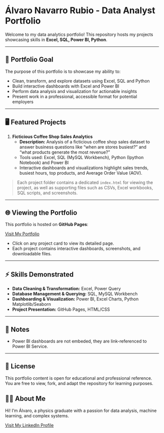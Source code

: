 # Álvaro Navarro Rubio - Data Analyst Portfolio

Welcome to my data analytics portfolio! This repository hosts my projects showcasing skills in **Excel, SQL, Power BI, Python**.

---

## 🎯 Portfolio Goal

The purpose of this portfolio is to showcase my ability to:  
- Clean, transform, and explore datasets using Excel, SQL and Python
- Build interactive dashboards with Excel and Power BI  
- Perform data analysis and visualization for actionable insights  
- Present work in a professional, accessible format for potential employers  

---

## 🖥️ Featured Projects

1. **Ficticious Coffee Shop Sales Analytics**  
   - **Description:** Analysis of a ficticious coffee shop sales dataset to answer business questions like “when are stores busiest?” and “what products generate the most revenue?”  
   - Tools used: Excel, SQL (MySQL Workbench), Python (Ipython Notebook) and Power BI  
   - Interactive dashboards and visualizations highlight sales trends, busiest hours, top products, and Average Order Value (AOV).

> Each project folder contains a dedicated `index.html` for viewing the project, as well as supporting files such as CSVs, Excel workbooks, SQL scripts, and screenshots.

---

## 🌐 Viewing the Portfolio

This portfolio is hosted on **GitHub Pages**:

[Visit My Portfolio](https://AlvaroNavR.github.io///Data-Portfolio)

- Click on any project card to view its detailed page.  
- Each project contains interactive dashboards, screenshots, and downloadable files.

---

## ⚡ Skills Demonstrated

- **Data Cleaning & Transformation:** Excel, Power Query  
- **Database Management & Querying:** SQL, MySQL Workbench  
- **Dashboarding & Visualization:** Power BI, Excel Charts, Python Matplotlib/Seaborn  
- **Project Presentation:** GitHub Pages, HTML/CSS  

---

## 📌 Notes

- Power BI dashboards are not embeded, they are link-referenced to Power BI Service.  

---

## 📜 License

This portfolio content is open for educational and professional reference. You are free to view, fork, and adapt the repository for learning purposes.

## 🧑‍💻 About Me

Hi! I’m Álvaro, a physics graduate with a passion for data analysis, machine learning, and complex systems.

[Visit My LinkedIn Profile](https://www.linkedin.com/in/%C3%A1lvaro-navarro-rubio-097908377/)